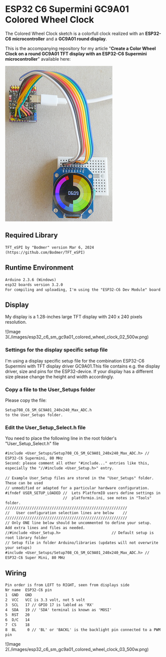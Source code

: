 # ESP32 C6 Supermini GC9A01 Colored Wheel Clock
The Colored Wheel Clock sketch is a colorfull clock realized with an **ESP32-C6 microcontroller** and a **GC9A01 round display**.

This is the accompanying repository for my article "**Create a Color Wheel Clock on a round GC9A01 TFT display with an ESP32-C6 Supermini microcontroller**" available here: 

![Image 1](./images/esp32_c6_sm_gc9a01_colored_wheel_clock_01_500h.png)

## Required Library
````plaintext
TFT_eSPI by "Bodmer" version Mar 6, 2024 (https://github.com/Bodmer/TFT_eSPI)
````

## Runtime Environment
````plaintext
Arduino 2.3.6 (Windows)
esp32 boards version 3.2.0
For compiling and uploading, I'm using the "ESP32-C6 Dev Module" board
````

## Display
My display is a 1.28-inches large TFT display with 240 x 240 pixels resolution.

![Image 3(./images/esp32_c6_sm_gc9a01_colored_wheel_clock_02_500w.png)

### Settings for the display specific setup file
I'm using a display specific setup file for the combination ESP32-C6 Supermini with TFT display driver GC9A01.This file contains e.g. the display driver, size and pins for the ESP32-device. If your display has a different size please change the height and width accordingly.

### Copy a file to the User_Setups folder
Please copy the file:
````plaintext
Setup708_C6_SM_GC9A01_240x240_Max_ADC.h
to the User_Setups folder.
````

### Edit the User_Setup_Select.h file
You need to place the following line in the root folder's "User_Setup_Select.h" file
````plaintext
#include <User_Setups/Setup708_C6_SM_GC9A01_240x240_Max_ADC.h> // ESP32-C6 Supermini, 80 MHz
Second: please comment all other "#include..." entries like this, especially the "//#include <User_Setup.h>" entry.

// Example User_Setup files are stored in the "User_Setups" folder. These can be used
// unmodified or adapted for a particular hardware configuration.
#ifndef USER_SETUP_LOADED //  Lets PlatformIO users define settings in
                          //  platformio.ini, see notes in "Tools" folder.
///////////////////////////////////////////////////////
//   User configuration selection lines are below    //
///////////////////////////////////////////////////////
// Only ONE line below should be uncommented to define your setup.  Add extra lines and files as needed.
//#include <User_Setup.h>                       // Default setup is root library folder
// Setup file in folder Arduino/libraries (updates will not overwrite your setups)
#include <User_Setups/Setup708_C6_SM_GC9A01_240x240_Max_ADC.h> // ESP32-C6 Super Mini, 80 MHz
````

## Wiring
````plaintext
Pin order is from LEFT to RIGHT, seen from displays side
Nr name  ESP32-C6 pin
1  GND   GND 
2  VCC   VCC is 3.3 volt, not 5 volt
3  SCL   17 // GPIO 17 is labled as 'RX'
4  SDA   19 // 'SDA' terminal is known as 'MOSI' 
5  RST   20 
6  D/C   14
7  CS    18
8  BL     0 // 'BL' or 'BACKL' is the backlight pin connected to a PWM pin
````

![Image 2(./images/esp32_c6_sm_gc9a01_colored_wheel_clock_03_500w.png)
